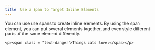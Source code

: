 ```yaml
---
title: Use a Span to Target Inline Elements
---
```

You can use use spans to create inline elements. By using the span element, you can put several elements together, and even style different parts of the same element differently.

    <p><span class = "text-danger">Things cats love:</span></p>
